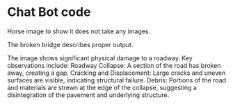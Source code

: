# Chat Bot code

Horse image to show it does not take any images.

The broken bridge describes proper output.

The image shows significant physical damage to a roadway. Key observations include:
Roadway Collapse: A section of the road has broken away, creating a gap.
Cracking and Displacement: Large cracks and uneven surfaces are visible, indicating structural failure.
Debris: Portions of the road and materials are strewn at the edge of the collapse, suggesting a disintegration of the pavement and underlying structure.
